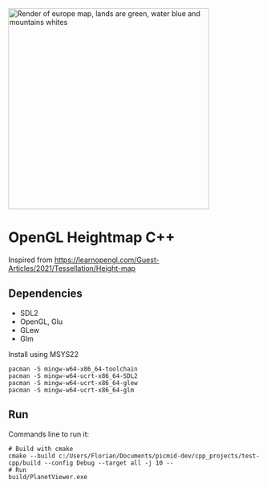 <img src="assets/capture01.gif" width="400" alt="Render of europe map, lands are green, water blue and mountains whites">

# OpenGL Heightmap C++

Inspired from https://learnopengl.com/Guest-Articles/2021/Tessellation/Height-map

## Dependencies

 - SDL2
 - OpenGL, Glu
 - GLew
 - Glm

 Install using MSYS22

 ```
 pacman -S mingw-w64-x86_64-toolchain
 pacman -S mingw-w64-ucrt-x86_64-SDL2
 pacman -S mingw-w64-ucrt-x86_64-glew
 pacman -S mingw-w64-ucrt-x86_64-glm
 ```

## Run

Commands line to run it:
```
# Build with cmake
cmake --build c:/Users/Florian/Documents/picmid-dev/cpp_projects/test-cpp/build --config Debug --target all -j 10 --
# Run
build/PlanetViewer.exe
```
